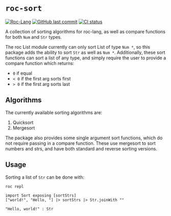 # `roc-sort`
[![Roc-Lang][roc_badge]][roc_link]
[![GitHub last commit][last_commit_badge]][last_commit_link]
[![CI status][ci_status_badge]][ci_status_link]

A collection of sorting algorithms for roc-lang, as well as compare functions for both `Num` and `Str` types.

The roc List module currently can only sort List of type `Num *`, so this package adds the ability to sort `Str` as well as `Num *`. Additionally, these sort functions can sort a list of any type, and simply require the user to provide a compare function which returns:
- `0` if equal
- `< 0` if the first arg sorts first
- `> 0` if the first arg sorts last

## Algorithms
The currently available sorting algorithms are:
1) Quicksort
2) Mergesort

The package also provides some single argument sort functions, which do not require passing in a compare function. These use mergesort to sort numbers and strs, and have both standard and reverse sorting versions.

## Usage
Sorting a list of `Str` can be done with:

`roc repl`
```roc
import Sort exposing [sortStrs]
["world!", "Hello, "] |> sortStrs |> Str.joinWith ""

"Hello, world!" : Str
```

[roc_badge]: https://img.shields.io/endpoint?url=https%3A%2F%2Fpastebin.com%2Fraw%2FGcfjHKzb
[roc_link]: https://github.com/roc-lang/roc
[ci_status_badge]: https://img.shields.io/github/actions/workflow/status/imclerran/roc-sort/ci.yaml
[ci_status_link]: https://github.com/imclerran/roc-sort/actions/workflows/ci.yaml
[last_commit_badge]: https://img.shields.io/github/last-commit/imclerran/roc-sort
[last_commit_link]: https://github.com/imclerran/roc-sort/commits/main/

